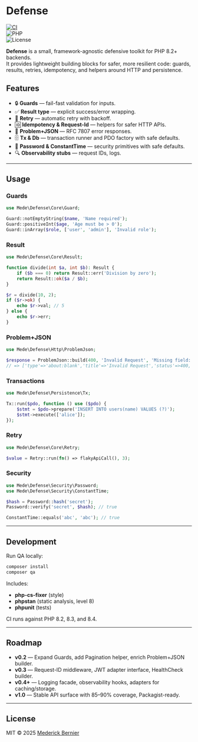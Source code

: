 # Defense

[![CI](https://github.com/MederickBernier/Defense/actions/workflows/ci.yml/badge.svg)](https://github.com/MederickBernier/Defense/actions)  
![PHP](https://img.shields.io/badge/PHP-8.2%20|%208.3%20|%208.4-blue)  
![License](https://img.shields.io/badge/license-MIT-green)

**Defense** is a small, framework-agnostic defensive toolkit for PHP 8.2+ backends.  
It provides lightweight building blocks for safer, more resilient code: guards, results, retries, idempotency, and helpers around HTTP and persistence.



## Features

- 🔒 **Guards** — fail-fast validation for inputs.
- ✅ **Result type** — explicit success/error wrapping.
- 🔁 **Retry** — automatic retry with backoff.
- 🆔 **Idempotency & Request-Id** — helpers for safer HTTP APIs.
- 📄 **Problem+JSON** — RFC 7807 error responses.
- 🗄️ **Tx & Db** — transaction runner and PDO factory with safe defaults.
- 🔑 **Password & ConstantTime** — security primitives with safe defaults.
- 🔍 **Observability stubs** — request IDs, logs.

---

## Usage

### Guards

```php
use Mede\Defense\Core\Guard;

Guard::notEmptyString($name, 'Name required');
Guard::positiveInt($age, 'Age must be > 0');
Guard::inArray($role, ['user', 'admin'], 'Invalid role');
```

### Result

```php
use Mede\Defense\Core\Result;

function divide(int $a, int $b): Result {
    if ($b === 0) return Result::err('Division by zero');
    return Result::ok($a / $b);
}

$r = divide(10, 2);
if ($r->ok) {
    echo $r->val; // 5
} else {
    echo $r->err;
}
```

### Problem+JSON

```php
use Mede\Defense\Http\ProblemJson;

$response = ProblemJson::build(400, 'Invalid Request', 'Missing field: email');
// => ['type'=>'about:blank','title'=>'Invalid Request','status'=>400,'detail'=>'Missing field: email']
```

### Transactions

```php
use Mede\Defense\Persistence\Tx;

Tx::run($pdo, function () use ($pdo) {
    $stmt = $pdo->prepare('INSERT INTO users(name) VALUES (?)');
    $stmt->execute(['alice']);
});
```

### Retry

```php
use Mede\Defense\Core\Retry;

$value = Retry::run(fn() => flakyApiCall(), 3);
```

### Security

```php
use Mede\Defense\Security\Password;
use Mede\Defense\Security\ConstantTime;

$hash = Password::hash('secret');
Password::verify('secret', $hash); // true

ConstantTime::equals('abc', 'abc'); // true
```

---

## Development

Run QA locally:

```bash
composer install
composer qa
```

Includes:
- **php-cs-fixer** (style)
- **phpstan** (static analysis, level 8)
- **phpunit** (tests)

CI runs against PHP 8.2, 8.3, and 8.4.

---

## Roadmap

- **v0.2** — Expand Guards, add Pagination helper, enrich Problem+JSON builder.  
- **v0.3** — Request-ID middleware, JWT adapter interface, HealthCheck builder.  
- **v0.4+** — Logging facade, observability hooks, adapters for caching/storage.  
- **v1.0** — Stable API surface with 85–90% coverage, Packagist-ready.

---

## License

MIT © 2025 [Mederick Bernier](https://github.com/MederickBernier)
